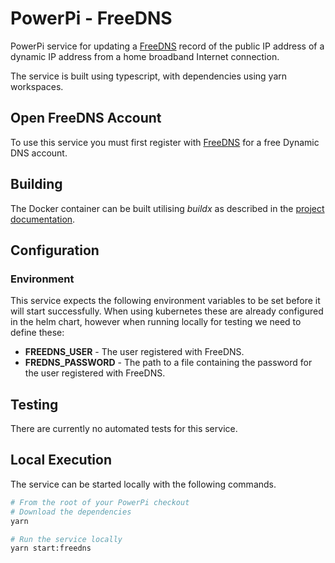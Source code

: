 # PowerPi - FreeDNS

PowerPi service for updating a [FreeDNS](https://freedns.afraid.org/) record of the public IP address of a dynamic IP address from a home broadband Internet connection.

The service is built using typescript, with dependencies using yarn workspaces.

## Open FreeDNS Account

To use this service you must first register with [FreeDNS](https://freedns.afraid.org/) for a free Dynamic DNS account.

## Building

The Docker container can be built utilising _buildx_ as described in the [project documentation](../../README.md#Building).

## Configuration

### Environment

This service expects the following environment variables to be set before it will start successfully. When using kubernetes these are already configured in the helm chart, however when running locally for testing we need to define these:

-   **FREEDNS_USER** - The user registered with FreeDNS.
-   **FREDNS_PASSWORD** - The path to a file containing the password for the user registered with FreeDNS.

## Testing

There are currently no automated tests for this service.

## Local Execution

The service can be started locally with the following commands.

```bash
# From the root of your PowerPi checkout
# Download the dependencies
yarn

# Run the service locally
yarn start:freedns
```
